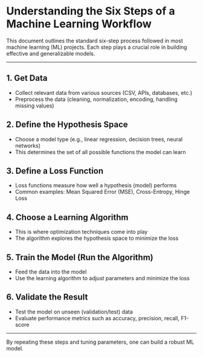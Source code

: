 # Understanding the Six Steps of a Machine Learning Workflow

This document outlines the standard six-step process followed in most machine learning (ML) projects. Each step plays a crucial role in building effective and generalizable models.

---

## 1. Get Data

- Collect relevant data from various sources (CSV, APIs, databases, etc.)
- Preprocess the data (cleaning, normalization, encoding, handling missing values)

## 2. Define the Hypothesis Space

- Choose a model type (e.g., linear regression, decision trees, neural networks)
- This determines the set of all possible functions the model can learn

## 3. Define a Loss Function

- Loss functions measure how well a hypothesis (model) performs
- Common examples: Mean Squared Error (MSE), Cross-Entropy, Hinge Loss

## 4. Choose a Learning Algorithm

- This is where optimization techniques come into play
- The algorithm explores the hypothesis space to minimize the loss

## 5. Train the Model (Run the Algorithm)

- Feed the data into the model
- Use the learning algorithm to adjust parameters and minimize the loss

## 6. Validate the Result

- Test the model on unseen (validation/test) data
- Evaluate performance metrics such as accuracy, precision, recall, F1-score

---

By repeating these steps and tuning parameters, one can build a robust ML model.
